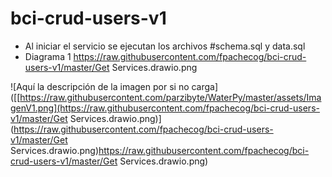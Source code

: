 # bci-crud-users-v1
- Al iniciar el servicio se ejecutan los archivos #schema.sql y data.sql
- Diagrama 1 https://raw.githubusercontent.com/fpachecog/bci-crud-users-v1/master/Get Services.drawio.png

<span>![</span><span>Aquí la descripción de la imagen por si no carga</span><span>]</span><span>(</span><span>[[https://raw.githubusercontent.com/parzibyte/WaterPy/master/assets/ImagenV1.png](https://raw.githubusercontent.com/fpachecog/bci-crud-users-v1/master/Get Services.drawio.png)](https://raw.githubusercontent.com/fpachecog/bci-crud-users-v1/master/Get Services.drawio.png)https://raw.githubusercontent.com/fpachecog/bci-crud-users-v1/master/Get Services.drawio.png</span><span>)</span>


